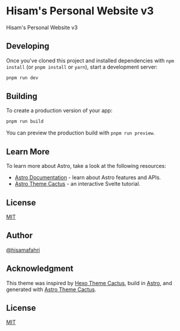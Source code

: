 # Hisam's Personal Website v3

Hisam's Personal Website v3

## Developing

Once you've cloned this project and installed dependencies with `npm install` (or `pnpm install` or `yarn`), start a development server:

```bash
pnpm run dev
```

## Building

To create a production version of your app:

```bash
pnpm run build
```

You can preview the production build with `pnpm run preview`.

## Learn More

To learn more about Astro, take a look at the following resources:

- [Astro Documentation](https://docs.astro.build/en/getting-started/) - learn about Astro features and APIs.
- [Astro Theme Cactus](https://github.com/chrismwilliams/astro-theme-cactus) - an interactive Svelte tutorial.

## License

[MIT](LICENSE)

## Author

[@hisamafahri](https://github.com/hisamafahri)

## Acknowledgment

This theme was inspired by [Hexo Theme Cactus](https://github.com/probberechts/hexo-theme-cactus), build in [Astro](https://astro.build), and generated with [Astro Theme Cactus](https://github.com/chrismwilliams/astro-theme-cactus).

## License

[MIT](LICENSE)
